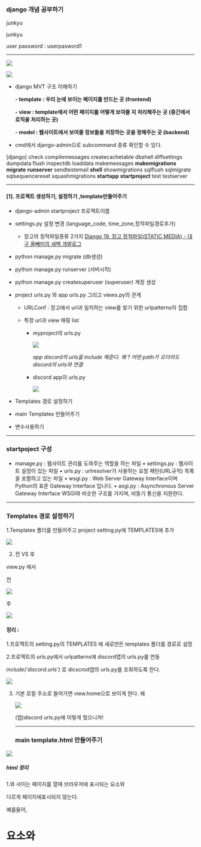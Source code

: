 ### django 개념 공부하기

junkyu

junkyu



user password : userpasword1

-----

![](C:\Users\junkyu-laptop\AppData\Roaming\marktext\images\2022-02-17-00-36-48-image.png)

![](C:\Users\junkyu-laptop\AppData\Roaming\marktext\images\2022-02-17-00-41-28-image.png)

* django MVT 구조 이해하기
  
  **- template : 우리 눈에 보이는 페이지를 만드는 곳 (frontend)**
  
  **- view : template에서 어떤 페이지를 어떻게 보여줄 지 처리해주는 곳 (중간에서 로직을 처리하는 곳)**
  
  **- model : 웹사이트에서 보여줄 정보들을 저장하는 곳을 정해주는 곳 (backend)**

* cmd에서 django-admin으로 subcommand 종류 확인할 수 있다.

[django]
    check
    compilemessages
    createcachetable
    dbshell
    diffsettings
    dumpdata
    flush
    inspectdb
    loaddata
    makemessages
    **makemigrations**
    **migrate**
    **runserver**
    sendtestemail
    **shell**
    showmigrations
    sqlflush
    sqlmigrate
    sqlsequencereset
    squashmigrations
    **startapp**
    **startproject**
    test
    testserver

---

#### [1]. 프로젝트 생성하기, 설정하기 ,template만들어주기

* django-admin startproject  프로젝트이름

* settings.py 설정 변경 (language_code, time_zone,정적파일경로추가)
  
  * 장고의 정적파일종류 2가지 [Django 19. 장고 정적파일(STATIC,MEDIA) - 대구 올빼미의 새벽 개발로그](https://fabl1106.github.io/django/2019/05/10/Django-19.-%EC%9E%A5%EA%B3%A0-%EC%A0%95%EC%A0%81%ED%8C%8C%EC%9D%BC(STATIC,MEDIA).html)

* python manage.py migrate (db생성)

* python manage.py runserver (서버시작)

* python manage.py createsuperuser (superuser) 계정 생성

* project urls.py 와 app urls.py 그리고 views.py의 관계 
  
  * URLConf : 장고에서 url과 일치하는 view를 찾기 위한 urlpatterns의 집합
  
  * 특정 url과 view 매핑 list
    
    * myproject의 urls.py 
      
      ![](C:\Users\junkyu-laptop\AppData\Roaming\marktext\images\2022-02-17-02-29-16-image.png)
      
      *app discord의 urls을 include 해준다. 왜 ? 어떤 path가 오더라도 discord의 urls와 연결*
    
    * discord app의 urls.py
      
      ![](C:\Users\junkyu-laptop\AppData\Roaming\marktext\images\2022-02-17-03-04-55-image.png)

* Templates 경로 설정하기 

* main Templates 만들어주기

* 변수사용하기

----

### startpoject 구성

* manage.py : 웹사이트 관리를 도와주는 역할을 하는 파일
  • settings.py : 웹사이트 설정이 있는 파일
  • urls.py : urlresolver가 사용하는 요청 패턴(URL규칙) 목록을
  포함하고 있는 파일
  • wsgi.py : Web Server Gateway Interface이며 Python의 표준
  Gateway Interface 입니다.
  • asgi.py : Asynchronous Server Gateway Interface
  WSGI와 비슷한 구조를 가지며, 비동기 통신을 지원한다.

---

### Templates 경로 설정하기

1.Templates 폴더를 만들어주고 project setting.py에 TEMPLATES에 추가

![](C:\Users\junkyu-laptop\AppData\Roaming\marktext\images\2022-02-17-02-56-58-image.png)

2. 전 VS 후

view.py 에서

전

![](C:\Users\junkyu-laptop\AppData\Roaming\marktext\images\2022-02-17-02-58-52-image.png)

후

![](C:\Users\junkyu-laptop\AppData\Roaming\marktext\images\2022-02-17-03-00-56-image.png)

#### 정리 :

1.프로젝트의 setting.py의 TEMPLATES 에 새로만든 templates 폴더를 경로로 설정

 2.프로젝트의 urls.py에서 urlpatterns에 discord앱의 urls.py를 연동 

*include('discord.urls')* 로 dicscrod앱의 urls.py를 조회하도록 한다. 

![](C:\Users\junkyu-laptop\AppData\Roaming\marktext\images\2022-02-17-02-29-16-image.png)

3. 기본 로컬 주소로 들어가면 view.home으로 보이게 한다. 왜 
   
   ![](C:\Users\junkyu-laptop\AppData\Roaming\marktext\images\2022-02-17-03-04-55-image.png)
   
   (앱)discord urls.py에 이렇게 줬으니까! 
   
   -------
   
   ### main template.html 만들어주기

![](C:\Users\junkyu-laptop\AppData\Roaming\marktext\images\2022-02-17-13-47-45-image.png)

##### html 정리

1.<head>와 </head>사이는 페이지를 열때 브라우저에 표시되는 <body>요소와 

다르게 페이지에표시되지 않는다.

예를들어, <h1>요소와 <title>요소를 헷갈리지말자 

- [`<h1>`](https://developer.mozilla.org/ko/docs/Web/HTML/Element/Heading_Elements) 요소는 일반적으로 페이지당 한 번 씩 사용되는데, 페이지 내용물의 제목이나 뉴스의 헤드라인을 표시하기 위해서 페이지를 열 때 브라우저에 표시됩니다.
- [`<title>`](https://developer.mozilla.org/ko/docs/Web/HTML/Element/title)은 (문서의 컨텐츠가 아니라)  HTML문서 전체의 타이틀 표현하기 위한 메타데이터입니다

2.메타데이터:<meta>요소

* 메타데이터는 데이터를 설명하는 데이터이다 그리고 HTML에서 문서에 공식적으로 메타데이터를 적용하는 방법이 있습니다. — the [`<meta>`](https://developer.mozilla.org/ko/docs/Web/HTML/Element/meta) 요소.

3.character set - utf -8

* 이 요소는 문서의 character—문서에서 허용하는 문자 집합(character set)— encoding에 대해서 간단히 표시합니다 . `utf-8` 은 전세계적인 character 집합으로 많은 언어들을 문자들을 포함합니다.

4. `<meta>` 요소가 `name` 과 `content` 속성을 가진다.

- `name` 은 메타 요소가 어떤 정보의 형태를 갖고 있는지 알려줍니다.
- `content`는 실제 메타데이터의 컨텐츠입니다.
- ```
  <meta name="author" content="Chris Mills">
  <meta name="description" content="The MDN Learning Area aims to providecomplete beginners to the Web with all they need to know to getstarted with developing web sites and applications.">
  ```

5.맞춤아이콘추가하기 

```
<link rel="shortcut icon" href="favicon.ico" type="image/x-icon">
```

6.HTML에 CSS와 Javascript적용하기 

* [`<link>`](https://developer.mozilla.org/ko/docs/Web/HTML/Element/link)는 항상 문서의 head 부분에 위치한다. 이것은 두 가지 속성을 취하는데, rel="stylesheet", 즉 문서의 스타일 시트임을 나타냄과 동시에 스타일 시트 파일의 경로를 포함하는 href를 내포한다.

```
<link rel="stylesheet" href="my-css-file.css">
```

* [`<script>`](https://developer.mozilla.org/ko/docs/Web/HTML/Element/script) 는 head에 들어갈 필요가 없다. `</body>` 태그 바로 앞, 문서 본문의 맨 끝에 넣는 것이 좋으며, JavaScript를 적용하기 전에 모든 HTML 내용을 브라우저에서 읽었는지 확인하는 것이 좋다. 액세스 과정에서 JavaScript가 아직 존재하지 않는 요소라고 판단하며 에러가 날 수 있다.

```
<script src="my-js-file.js"></script>
```

*어라? 나는 이제보니까 head에 넣어놓았네 별이상없으면 그대로해보자*

*지금 단계에서는 css/js파일이 없으니까 주석처리해놓고 나중에 바꾸자*

7.문서의 기본언어 설정 

전체 페이지의 언어를 설정 / 문서의 하위섹션의 언어를 다르게 설정할 수 있다.

* ```
  <html lang="en-US">
  ```

* ```
  <p>Japanese example: <span lang="jp">ご飯が熱い。</span>.</p>
  ```

----

#### {%block content%} {%endblock%}으로 maintemplate연결해주기

1. main.html의 body부분을 {%block content%} {%endblock%}으로감싸준다.

![](C:\Users\junkyu-laptop\AppData\Roaming\marktext\images\2022-02-17-14-06-13-image.png)

2. home.html에 {%extends ' '%}를 사용해서 연결해준다.

![](C:\Users\junkyu-laptop\AppData\Roaming\marktext\images\2022-02-17-14-07-24-image.png)

이제 **home.html**의 {%block content%} {%endblock%}사이의 content는**main.html**에연동된다. 때문에 navbar.html은 항상 나타난다.

----

#### template에 변수사용하기

#### 변수 [¶](https://docs.djangoproject.com/en/4.0/topics/templates/#variables "이 헤드라인에 대한 영구 링크")

변수는 키를 값으로 매핑하는 사전과 같은 객체인 컨텍스트에서 값을 출력합니다.

`{{`변수는 다음 과 `}}`같이 둘러싸여 있습니다 .

My first name is **{{ first_name }}**. My last name is **{{ last_name }}.**

의 컨텍스트 에서 이 템플릿은 다음과 같이 렌더링됩니다.`

{'first_name': 'John', 'last_name': 'Doe'}`

My first name is  **John.** 

My last name is **Doe.**

사전 조회, 속성 조회 및 목록 색인 조회는 점 표기법으로 구현됩니다.

{{ my_dict.key }}
{{ my_object.attribute }}
{{ my_list.0 }}

변수가 콜러블로 확인되면 템플릿 시스템은 인수 없이 변수를 호출하고 콜러블 대신 결과를 사용합니다.

* 예시

![](C:\Users\junkyu-laptop\AppData\Roaming\marktext\images\2022-02-17-14-34-03-image.png)

![](C:\Users\junkyu-laptop\AppData\Roaming\marktext\images\2022-02-17-14-42-53-image.png)

context를 변수로주어서도 사용가능

![](C:\Users\junkyu-laptop\AppData\Roaming\marktext\images\2022-02-17-14-34-22-image.png)

![](C:\Users\junkyu-laptop\AppData\Roaming\marktext\images\2022-02-17-14-34-35-image.png)

![](C:\Users\junkyu-laptop\AppData\Roaming\marktext\images\2022-02-17-15-02-21-image.png)

room/ <str:pk>로 받아 room/1,2,3,4,5 등의 주소로 room.html을 불러올수있다.

![](C:\Users\junkyu-laptop\AppData\Roaming\marktext\images\2022-02-17-15-03-38-image.png)

view.py의 room함수에 인자 pk를 더해준다 .

{%url name  pk}

![](C:\Users\junkyu-laptop\AppData\Roaming\marktext\images\2022-02-17-15-27-02-image.png)

![](C:\Users\junkyu-laptop\AppData\Roaming\marktext\images\2022-02-17-15-27-23-image.png)

* html 태그정리

* - `<h1>A heading</h1>` - 큰 제목
  - `<h2>A sub-heading</h2>` - 중 제목
  - `<h3>A sub-sub-heading</h3>` - 소 제목... `<h6>`레벨까지 사용할 수 있습니다.
  - `<em>text</em>` - 텍스트 기울기 (Italic)
  - `<strong>text</strong>` - 텍스트를 두껍게(Bold)
  - `<br />` - 줄바꿈 (br은 스스로 닫히는 태그로 속성을 사용할 수 없습니다)
  - `<a href="http://djangogirls.org">link</a>` - 하이퍼링크 걸기
  - `<ul><li>first item</li><li>second item</li></ul>`- 목록 만들기
  - `<div></div>` - 페이지 섹션

#### 여기까지 templates와 view, url의 관계에대해서 정리해보았다.

* 간단요약

view.py에 함수를 만들어 urls에 따라 보여주는 template를  연결해주는것이다. 

client -> urlconf-> view -> template ->client

---

### [2].models 만들어주기

* class를 이용한 django models

![](C:\Users\junkyu-laptop\AppData\Roaming\marktext\images\2022-02-17-15-49-23-image.png)

![](C:\Users\junkyu-laptop\AppData\Roaming\marktext\images\2022-02-17-16-20-33-image.png)

class를 사용해서 사용할 model을 만들어주고

![](C:\Users\junkyu-laptop\AppData\Roaming\marktext\images\2022-02-17-16-20-40-image.png)

admin에 등록해준다 .

----

### QUERYSET

* 구조

![](C:\Users\junkyu-laptop\AppData\Roaming\marktext\images\2022-02-17-16-25-42-image.png)

#### queryset list(*필요할때마다 보자*)

![](C:\Users\junkyu-laptop\AppData\Roaming\marktext\images\2022-02-17-16-27-59-image.png)

![](C:\Users\junkyu-laptop\AppData\Roaming\marktext\images\2022-02-17-16-28-50-image.png)

![](C:\Users\junkyu-laptop\AppData\Roaming\marktext\images\2022-02-17-16-29-02-image.png)

하나의 모델에 여러개의 class를 정의할 수 있음

예를들어, 사용자는 여러개의 리뷰를 작성할 수 있음 대신 그 리뷰들은 모두 하나의 사용자들에게 속해져있어야하기 때문

![](C:\Users\junkyu-laptop\AppData\Roaming\marktext\images\2022-02-17-16-37-47-image.png)

일대다 형식이 되도록 class를 설정해주었는데 이해가 잘 가지 않는다.  

1.왜 ForeignKey를 사용하지 ?

2.왜 CASCADE를 사용하고 어떤것은 SET_NULL을 사용하지 ?

![](C:\Users\junkyu-laptop\AppData\Roaming\marktext\images\2022-02-17-16-58-51-image.png)

*흠 ... 아직 장고의 웹페이지 구현방식을 100%이해하지 못한것같다. 천천히 다시 정리하자*

---

#### forms.py 만들기

* submit단추를 만들고나서 form을 만들어주려고한다. 먼저 form.py를 만들어주고 model의 class Room을 갖고와서 form을 만들어주자 !!

![](C:\Users\junkyu-laptop\AppData\Roaming\marktext\images\2022-02-17-20-54-58-image.png)

이를 view.py의 def createRoom과 연결해준다 .

![](C:\Users\junkyu-laptop\AppData\Roaming\marktext\images\2022-02-17-20-58-11-image.png)

마지막으로 room_form.html에 넣어준다 .

![](C:\Users\junkyu-laptop\AppData\Roaming\marktext\images\2022-02-17-20-55-48-image.png)

### Form vs Model Form (폼과 모델폼의 차이)

![](C:\Users\junkyu-laptop\AppData\Roaming\marktext\images\2022-02-17-21-46-53-image.png)

------

#### 장고일기

*장고 일기를 쓰면서 내 나름대로 part를 나누어서 정리하려고했지만 오히려 내용이 섞이고 그때그때 필요한 내용을 분류하기가 어려워서 복잡해져버렸다. 때문에 이제부터는 구현하는 기능위주로 설명하고 구현할때 필요한 코드,방식등을 정리해야겠다.

----

* delete 버튼 만들기

delete.html

![](C:\Users\junkyu-laptop\AppData\Roaming\marktext\images\2022-02-17-23-42-29-image.png)

->{{request.META.HTTP_REFERER}}을 통해 이전 페이지로 이동가능 

views.py

![](C:\Users\junkyu-laptop\AppData\Roaming\marktext\images\2022-02-17-23-43-22-image.png)

* container 기능 사용하기

![](C:\Users\junkyu-laptop\AppData\Roaming\marktext\images\2022-02-18-01-19-43-image.png)

-> class " home - container"를 만들어주면 .home-container로 편하게 style가능

* ALL 버튼 (모든 목록불러오기) 구현하기 
  
  * icontains 활용
  
  ![](C:\Users\junkyu-laptop\AppData\Roaming\marktext\images\2022-02-18-23-51-19-image.png)
  
  * ![](C:\Users\junkyu-laptop\AppData\Roaming\marktext\images\2022-02-18-23-51-40-image.png) 이렇게 뒤에 아무런 주소 (none)오지 않을때는 q로 받는건 다 보여줘라 또는 특정 q를 받을때는 또 그 q가 갖고있는것을 보여줘라 
  
  * 위 와같이 all조회 및 다른 특정 카테고리 조회가 가능함

* search 기능 구현하기 (placeholder사용)

![](C:\Users\junkyu-laptop\AppData\Roaming\marktext\images\2022-02-19-00-50-09-image.png)

navbar.html에 placeholder

![](C:\Users\junkyu-laptop\AppData\Roaming\marktext\images\2022-02-19-02-36-21-image.png)

view.py 의 home 함수 설정으로 home.html에서 name, topicname,description에 대한 내용으로 search가능하도록 만듬 

* room(채팅방) 숫자 세기 기능 구현하기 

![](C:\Users\junkyu-laptop\AppData\Roaming\marktext\images\2022-02-19-03-03-07-image.png)

![](C:\Users\junkyu-laptop\AppData\Roaming\marktext\images\2022-02-19-03-03-16-image.png)

비교적쉽게 구현가능했다.

* **로그인시 생겨나는 token의 개념 (login 기능구현)**

![](C:\Users\junkyu-laptop\AppData\Roaming\marktext\images\2022-02-19-03-02-53-image.png)

* login register .html 을 만들려고한다 . 

<form> 태그의 action 속성은 폼 데이터(form data)를 서버로 보낼 때 해당 데이터가 도착할 URL을 명시합니다.

![](C:\Users\junkyu-laptop\AppData\Roaming\marktext\images\2022-02-19-14-01-22-image.png)

그리고 html에 로그인시 필요한 username과 password를 입력하는 곳을 만들어준다 .

![](C:\Users\junkyu-laptop\AppData\Roaming\marktext\images\2022-02-19-14-06-12-image.png)

다음으로 view.py에 html에해당하는 정보를 갖고오는 함수를 만들어준다.

![](C:\Users\junkyu-laptop\AppData\Roaming\marktext\images\2022-02-19-18-13-05-image.png)

* 장고의 기본인증시스템으로 로그인 구현하기 

장고 프로젝트를 생성하면 우리는 **settings.py**의 **INSTALLED_APPS**에 django.contrib.auth와 django.contrib.contenttypes 가 기본으로 등록되어 있는데 이것이 바로 장고에서 제공하는 기본 인증 시스템이다.   

![](https://blog.kakaocdn.net/dn/bgNA8O/btqLhP0Eh8r/yWqhaK436fISDbFp75UIoK/img.png)

![](C:\Users\junkyu-laptop\AppData\Roaming\marktext\images\2022-02-19-23-45-06-image.png)

1. django.contrib.auth의 authenticate 기능 view.py의 def loginPage 에 user변수를 정의해주고 user의 값이 None이 아니면 login하고 홈으로 가주고 그렇지 않을 경우에는 에러메세지를 띄어준다

![](C:\Users\junkyu-laptop\AppData\Roaming\marktext\images\2022-02-19-23-38-40-image.png)

2. logout

![](C:\Users\junkyu-laptop\AppData\Roaming\marktext\images\2022-02-19-23-50-22-image.png)

3. narvar.html에 기능을 나타내고싶다

![](C:\Users\junkyu-laptop\AppData\Roaming\marktext\images\2022-02-19-23-50-58-image.png)

* login_required로 기능을 사용하기위해 로그인 조건 걸기
  
  ![](C:\Users\junkyu-laptop\AppData\Roaming\marktext\images\2022-02-20-00-23-54-image.png)
1. login_required 를 improt 해주기 

![](C:\Users\junkyu-laptop\AppData\Roaming\marktext\images\2022-02-20-00-24-33-image.png)

2. 원하는 기능 *함수* 앞에 @login_required(로그인주소)로 조건걸어주기



*  usercreationfrom 이용하기 

![](C:\Users\junkyu-laptop\AppData\Roaming\marktext\images\2022-02-20-13-45-05-image.png)

1. 원하는 page에 form 삽입 

![](C:\Users\junkyu-laptop\AppData\Roaming\marktext\images\2022-02-20-13-46-31-image.png)

![](C:\Users\junkyu-laptop\AppData\Roaming\marktext\images\2022-02-20-13-47-30-image.png)

![](C:\Users\junkyu-laptop\AppData\Roaming\marktext\images\2022-02-20-13-47-38-image.png)



* form에서 commit=False는 무슨기능 ..??

한줄요약 : `commit=False`를 하게 되면 데이터베이스에 `당장` 저장하지 않는다.

언제쓰지? : DB에 데이터를 저장하기 전에 특정 `행위`를 하고 싶을 때 사용한다..

즉, 저장을 늦게 시켜서 사용자가 원하는 추가적인 정보를 저장할 수 있는 것이라고 생각하면 된다.
